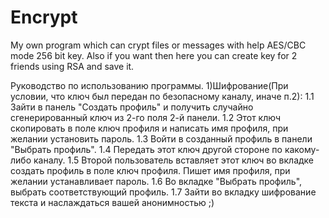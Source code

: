 # Encrypt
My own program which can crypt files or messages with help AES/CBC mode 256 bit key. Also if you want then here you can create key for 2 friends using RSA and save it.

Руководство по использованию программы.
1)Шифрование(При условии, что ключ был передан по безопасному каналу, иначе п.2):
	1.1 Зайти в панель "Создать профиль" и получить случайно сгенерированный ключ из 2-го поля 2-й панели.
	1.2 Этот ключ скопировать в поле ключ профиля и написать имя профиля, при желании установить пароль.
	1.3 Войти в созданный профиль в панели "Выбрать профиль".
	1.4 Передать этот ключ другой стороне по какому-либо каналу.
	1.5 Второй пользователь вставляет этот ключ во вкладке создать профиль в поле ключ профиля.
	Пишет имя профиля, при желании устанавливает пароль.
	1.6 Во вкладке "Выбрать профиль", выбрать соответствующий профиль.
	1.7 Зайти во вкладку шифрование текста и наслаждаться вашей анонимностью ;)
